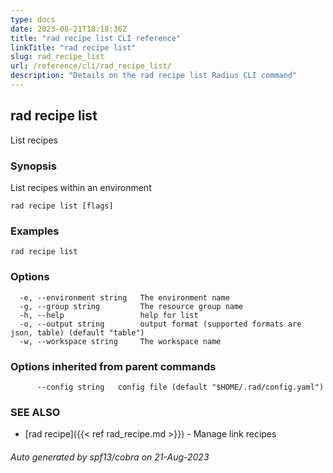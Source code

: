 ```yaml
---
type: docs
date: 2023-08-21T18:18:36Z
title: "rad recipe list CLI reference"
linkTitle: "rad recipe list"
slug: rad_recipe_list
url: /reference/cli/rad_recipe_list/
description: "Details on the rad recipe list Radius CLI command"
---
```

## rad recipe list

List recipes

### Synopsis

List recipes within an environment

```
rad recipe list [flags]
```

### Examples

```
rad recipe list
```

### Options

```
  -e, --environment string   The environment name
  -g, --group string         The resource group name
  -h, --help                 help for list
  -o, --output string        output format (supported formats are json, table) (default "table")
  -w, --workspace string     The workspace name
```

### Options inherited from parent commands

```
      --config string   config file (default "$HOME/.rad/config.yaml")
```

### SEE ALSO

* [rad recipe]({{< ref rad_recipe.md >}})	 - Manage link recipes

###### Auto generated by spf13/cobra on 21-Aug-2023
